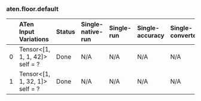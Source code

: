 ### aten.floor.default
|    | ATen Input Variations          | Status   | Single-native-run   | Single-run   | Single-accuracy   | Single-converted   |
|---:|:-------------------------------|:---------|:--------------------|:-------------|:------------------|:-------------------|
|  0 | Tensor<[1, 1, 1, 42]> self = ? | Done     | N/A                 | N/A          | N/A               | N/A                |
|  1 | Tensor<[1, 1, 32, 1]> self = ? | Done     | N/A                 | N/A          | N/A               | N/A                |

